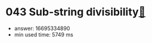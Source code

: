 043 Sub-string divisibility[:link:](http://projecteuler.net/problem=43)  
========================

- answer: 16695334890 
- min used time: 5749 ms

